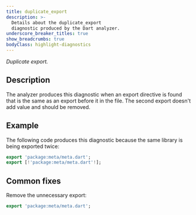```yaml
---
title: duplicate_export
description: >-
  Details about the duplicate_export
  diagnostic produced by the Dart analyzer.
underscore_breaker_titles: true
show_breadcrumbs: true
bodyClass: highlight-diagnostics
---
```


_Duplicate export._

## Description

The analyzer produces this diagnostic when an export directive is found
that is the same as an export before it in the file. The second export
doesn't add value and should be removed.

## Example

The following code produces this diagnostic because the same library is
being exported twice:

```dart
export 'package:meta/meta.dart';
export [!'package:meta/meta.dart'!];
```

## Common fixes

Remove the unnecessary export:

```dart
export 'package:meta/meta.dart';
```
